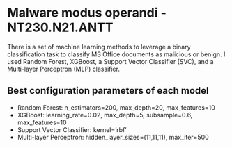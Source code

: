 # Malware modus operandi - NT230.N21.ANTT
There is a set of machine learning methods to leverage a binary classification task to classify MS Office documents as malicious or benign. 
I used Random Forest, XGBoost, a Support Vector Classifier (SVC), and a Multi-layer Perceptron (MLP) classifier.
## Best configuration parameters of each model
- Random Forest:	n_estimators=200, max_depth=20, max_features=10
- XGBoost:	learning_rate=0.02, max_depth=5, subsample=0.6, max_features=10
- Support Vector Classifier:	kernel=’rbf’
- Multi-layer Perceptron: hidden_layer_sizes=(11,11,11), max_iter=500
